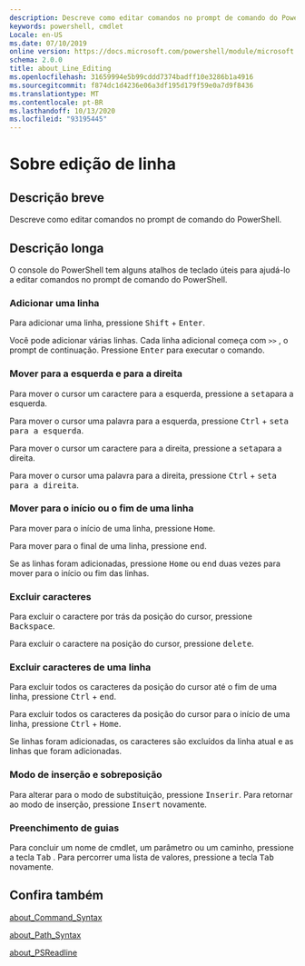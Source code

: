 ```yaml
---
description: Descreve como editar comandos no prompt de comando do PowerShell.
keywords: powershell, cmdlet
Locale: en-US
ms.date: 07/10/2019
online version: https://docs.microsoft.com/powershell/module/microsoft.powershell.core/about/about_line_editing?view=powershell-7.1&WT.mc_id=ps-gethelp
schema: 2.0.0
title: about_Line_Editing
ms.openlocfilehash: 31659994e5b99cddd7374badff10e3286b1a4916
ms.sourcegitcommit: f874dc1d4236e06a3df195d179f59e0a7d9f8436
ms.translationtype: MT
ms.contentlocale: pt-BR
ms.lasthandoff: 10/13/2020
ms.locfileid: "93195445"
---
```

# <a name="about-line-editing"></a>Sobre edição de linha

## <a name="short-description"></a>Descrição breve

Descreve como editar comandos no prompt de comando do PowerShell.

## <a name="long-description"></a>Descrição longa

O console do PowerShell tem alguns atalhos de teclado úteis para ajudá-lo a editar comandos no prompt de comando do PowerShell.

### <a name="add-a-line"></a>Adicionar uma linha

Para adicionar uma linha, pressione <kbd>Shift</kbd> + <kbd>Enter</kbd>.

Você pode adicionar várias linhas. Cada linha adicional começa com `>>` , o prompt de continuação. Pressione <kbd>Enter</kbd> para executar o comando.

### <a name="move-left-and-right"></a>Mover para a esquerda e para a direita

Para mover o cursor um caractere para a esquerda, pressione a <kbd>seta</kbd>para a esquerda.

Para mover o cursor uma palavra para a esquerda, pressione <kbd>Ctrl</kbd> + <kbd>seta para a esquerda</kbd>.

Para mover o cursor um caractere para a direita, pressione a <kbd>seta</kbd>para a direita.

Para mover o cursor uma palavra para a direita, pressione <kbd>Ctrl</kbd> + <kbd>seta para a direita</kbd>.

### <a name="move-to-a-lines-beginning-or-end"></a>Mover para o início ou o fim de uma linha

Para mover para o início de uma linha, pressione <kbd>Home</kbd>.

Para mover para o final de uma linha, pressione <kbd>end</kbd>.

Se as linhas foram adicionadas, pressione <kbd>Home</kbd> ou <kbd>end</kbd> duas vezes para mover para o início ou fim das linhas.

### <a name="delete-characters"></a>Excluir caracteres

Para excluir o caractere por trás da posição do cursor, pressione <kbd>Backspace</kbd>.

Para excluir o caractere na posição do cursor, pressione <kbd>delete</kbd>.

### <a name="delete-characters-from-a-line"></a>Excluir caracteres de uma linha

Para excluir todos os caracteres da posição do cursor até o fim de uma linha, pressione <kbd>Ctrl</kbd> + <kbd>end</kbd>.

Para excluir todos os caracteres da posição do cursor para o início de uma linha, pressione <kbd>Ctrl</kbd> + <kbd>Home</kbd>.

Se linhas foram adicionadas, os caracteres são excluídos da linha atual e as linhas que foram adicionadas.

### <a name="insert-and-overstrike-mode"></a>Modo de inserção e sobreposição

Para alterar para o modo de substituição, pressione <kbd>Inserir</kbd>. Para retornar ao modo de inserção, pressione <kbd>Insert</kbd> novamente.

### <a name="tab-completion"></a>Preenchimento de guias

Para concluir um nome de cmdlet, um parâmetro ou um caminho, pressione a tecla <kbd>Tab</kbd> . Para percorrer uma lista de valores, pressione a tecla <kbd>Tab</kbd> novamente.

## <a name="see-also"></a>Confira também

[about_Command_Syntax](about_Command_Syntax.md)

[about_Path_Syntax](about_Path_Syntax.md)

[about_PSReadline](../../PSReadline/About/about_PSReadline.md)

